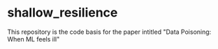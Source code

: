 # shallow_resilience
This repository is the code basis for the paper intitled "Data Poisoning: When ML feels ill"
